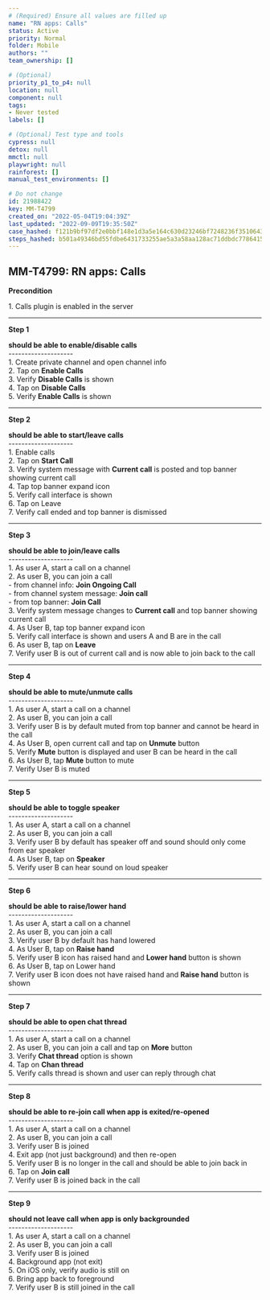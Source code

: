 ```yaml
---
# (Required) Ensure all values are filled up
name: "RN apps: Calls"
status: Active
priority: Normal
folder: Mobile
authors: ""
team_ownership: []

# (Optional)
priority_p1_to_p4: null
location: null
component: null
tags: 
- Never tested
labels: []

# (Optional) Test type and tools
cypress: null
detox: null
mmctl: null
playwright: null
rainforest: []
manual_test_environments: []

# Do not change
id: 21988422
key: MM-T4799
created_on: "2022-05-04T19:04:39Z"
last_updated: "2022-09-09T19:35:50Z"
case_hashed: f121b9bf97df2e0bbf148e1d3a5e164c630d23246bf7248236f3510643665785d3d2849ef3aa3b956a3eb3387592d5d5
steps_hashed: b501a49346bd55fdbe6431733255ae5a3a58aa128ac71ddbdc77864156612a392518aac6630f5711829d322ad4a07a1f
---
```


<!-- (Auto-generated) Based on frontmatter's "key" and "name" -->

## MM-T4799: RN apps: Calls

**Precondition**

1\. Calls plugin is enabled in the server

---

**Step 1**

**should be able to enable/disable calls**\
\--------------------\
1\. Create private channel and open channel info\
2\. Tap on **Enable Calls**\
3\. Verify **Disable Calls** is shown\
4\. Tap on **Disable Calls**\
5\. Verify **Enable Calls** is shown

---

**Step 2**

**should be able to start/leave calls**\
\--------------------\
1\. Enable calls\
2\. Tap on **Start Call**\
3\. Verify system message with **Current call** is posted and top banner showing current call\
4\. Tap top banner expand icon\
5\. Verify call interface is shown\
6\. Tap on Leave\
7\. Verify call ended and top banner is dismissed

---

**Step 3**

**should be able to join/leave calls**\
\--------------------\
1\. As user A, start a call on a channel\
2\. As user B, you can join a call\
\- from channel info: **Join Ongoing Call**\
\- from channel system message: **Join call**\
\- from top banner: **Join Call**\
3\. Verify system message changes to **Current call** and top banner showing current call\
4\. As User B, tap top banner expand icon\
5\. Verify call interface is shown and users A and B are in the call\
6\. As user B, tap on **Leave**\
7\. Verify user B is out of current call and is now able to join back to the call

---

**Step 4**

**should be able to mute/unmute calls**\
\--------------------\
1\. As user A, start a call on a channel\
2\. As user B, you can join a call\
3\. Verify user B is by default muted from top banner and cannot be heard in the call\
4\. As User B, open current call and tap on **Unmute** button\
5\. Verify **Mute** button is displayed and user B can be heard in the call\
6\. As User B, tap **Mute** button to mute\
7\. Verify User B is muted

---

**Step 5**

**should be able to toggle speaker**\
\--------------------\
1\. As user A, start a call on a channel\
2\. As user B, you can join a call\
3\. Verify user B by default has speaker off and sound should only come from ear speaker\
4\. As User B, tap on **Speaker**\
5\. Verify user B can hear sound on loud speaker

---

**Step 6**

**should be able to raise/lower hand**\
\--------------------\
1\. As user A, start a call on a channel\
2\. As user B, you can join a call\
3\. Verify user B by default has hand lowered\
4\. As User B, tap on **Raise hand**\
5\. Verify user B icon has raised hand and **Lower hand** button is shown\
6\. As User B, tap on Lower hand\
7\. Verify user B icon does not have raised hand and **Raise hand** button is shown

---

**Step 7**

**should be able to open chat thread**\
\--------------------\
1\. As user A, start a call on a channel\
2\. As user B, you can join a call and tap on **More** button\
3\. Verify **Chat thread** option is shown\
4\. Tap on **Chan thread**\
5\. Verify calls thread is shown and user can reply through chat

---

**Step 8**

**should be able to re-join call when app is exited/re-opened**\
\--------------------\
1\. As user A, start a call on a channel\
2\. As user B, you can join a call\
3\. Verify user B is joined\
4\. Exit app (not just background) and then re-open\
5\. Verify user B is no longer in the call and should be able to join back in\
6\. Tap on **Join call**\
7\. Verify user B is joined back in the call

---

**Step 9**

**should not leave call when app is only backgrounded**\
\--------------------\
1\. As user A, start a call on a channel\
2\. As user B, you can join a call\
3\. Verify user B is joined\
4\. Background app (not exit)\
5\. On iOS only, verify audio is still on\
6\. Bring app back to foreground\
7\. Verify user B is still joined in the call
